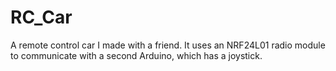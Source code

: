 # RC_Car
A remote control car I made with a friend. It uses an NRF24L01 radio module to communicate with a second Arduino, which has a joystick. 